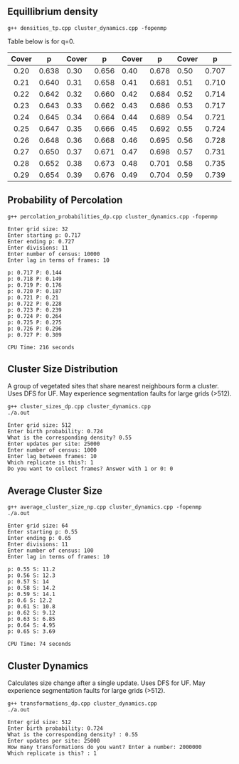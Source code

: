 ## Equillibrium density

```shell
g++ densities_tp.cpp cluster_dynamics.cpp -fopenmp 
```
Table below is for q=0.

| Cover | p     | Cover | p     | Cover | p     | Cover | p     | Cover | p     | Cover | p     |
|:-----:|-------|-------|-------|-------|-------|-------|-------|-------|-------|-------|-------|
| 0.20  | 0.638 | 0.30  | 0.656 | 0.40  | 0.678 | 0.50  | 0.707 | 0.60  | 0.743 | 0.70  | 0.788 |
| 0.21  | 0.640 | 0.31  | 0.658 | 0.41  | 0.681 | 0.51  | 0.710 | 0.61  | 0.747 | 0.71  | 0.793 |
| 0.22  | 0.642 | 0.32  | 0.660 | 0.42  | 0.684 | 0.52  | 0.714 | 0.62  | 0.751 | 0.72  | 0.798 |
| 0.23  | 0.643 | 0.33  | 0.662 | 0.43  | 0.686 | 0.53  | 0.717 | 0.63  | 0.755 | 0.73  | 0.803 |
| 0.24  | 0.645 | 0.34  | 0.664 | 0.44  | 0.689 | 0.54  | 0.721 | 0.64  | 0.760 | 0.74  | 0.808 |
| 0.25  | 0.647 | 0.35  | 0.666 | 0.45  | 0.692 | 0.55  | 0.724 | 0.65  | 0.764 | 0.75  | 0.814 |
| 0.26  | 0.648 | 0.36  | 0.668 | 0.46  | 0.695 | 0.56  | 0.728 | 0.66  | 0.769 | 0.76  | 0.820 |
| 0.27  | 0.650 | 0.37  | 0.671 | 0.47  | 0.698 | 0.57  | 0.731 | 0.67  | 0.773 | 0.77  | 0.825 |
| 0.28  | 0.652 | 0.38  | 0.673 | 0.48  | 0.701 | 0.58  | 0.735 | 0.68  | 0.778 | 0.78  | 0.831 |
| 0.29  | 0.654 | 0.39  | 0.676 | 0.49  | 0.704 | 0.59  | 0.739 | 0.69  | 0.783 | 0.79  | 0.837 |

## Probability of Percolation 

```
g++ percolation_probabilities_dp.cpp cluster_dynamics.cpp -fopenmp 
```

```
Enter grid size: 32
Enter starting p: 0.717
Enter ending p: 0.727
Enter divisions: 11
Enter number of census: 10000
Enter lag in terms of frames: 10 
```

```
p: 0.717 P: 0.144
p: 0.718 P: 0.149
p: 0.719 P: 0.176
p: 0.720 P: 0.187
p: 0.721 P: 0.21
p: 0.722 P: 0.228
p: 0.723 P: 0.239
p: 0.724 P: 0.264
p: 0.725 P: 0.275
p: 0.726 P: 0.296
p: 0.727 P: 0.309

CPU Time: 216 seconds 
```

## Cluster Size Distribution 

A group of vegetated sites that share nearest neighbours form a cluster. Uses DFS for UF. May experience segmentation faults for large grids (>512).

```
g++ cluster_sizes_dp.cpp cluster_dynamics.cpp 
./a.out 
```

```
Enter grid size: 512
Enter birth probability: 0.724
What is the corresponding density? 0.55
Enter updates per site: 25000
Enter number of census: 1000
Enter lag between frames: 10
Which replicate is this?: 1
Do you want to collect frames? Answer with 1 or 0: 0 
```

## Average Cluster Size 

```
g++ average_cluster_size_np.cpp cluster_dynamics.cpp -fopenmp
./a.out 
```

```
Enter grid size: 64
Enter starting p: 0.55
Enter ending p: 0.65
Enter divisions: 11
Enter number of census: 100
Enter lag in terms of frames: 10 
```

```
p: 0.55 S: 11.2
p: 0.56 S: 12.3
p: 0.57 S: 14
p: 0.58 S: 14.2
p: 0.59 S: 14.1
p: 0.6 S: 12.2
p: 0.61 S: 10.8
p: 0.62 S: 9.12 
p: 0.63 S: 6.85 
p: 0.64 S: 4.95
p: 0.65 S: 3.69 

CPU Time: 74 seconds 
```

## Cluster Dynamics 

Calculates size change after a single update. Uses DFS for UF. May experience segmentation faults for large grids (>512).

```
g++ transformations_dp.cpp cluster_dynamics.cpp 
./a.out 
```

```
Enter grid size: 512
Enter birth probability: 0.724
What is the corresponding density? : 0.55
Enter updates per site: 25000
How many transformations do you want? Enter a number: 2000000
Which replicate is this? : 1
```
